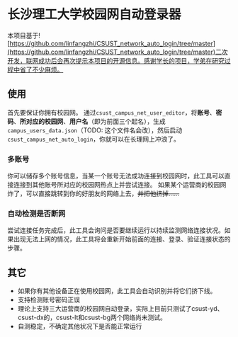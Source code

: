# 长沙理工大学校园网自动登录器
本项目基于![https://github.com/linfangzhi/CSUST_network_auto_login/tree/master](https://github.com/linfangzhi/CSUST_network_auto_login/tree/master)二次开发，联网成功后会再次提示本项目的开源信息。感谢学长的项目，学弟在研究过程中省了不少麻烦。
## 使用
首先要保证你拥有校园网。
通过`csust_campus_net_user_editor`，将**账号**、**密码**、**所对应的校园网**、**用户名**（即为前面三个起名），生成`campus_users_data.json`（TODO: 这个文件名会改），然后启动`csust_campus_net_auto_login`，你就可以在长理网上冲浪了。
### 多账号
你可以储存多个账号信息，当某一个账号无法成功连接到校园网时，此工具可以直接连接到其他账号所对应的校园网热点上并尝试连接。
如果某个运营商的校园网炸了，可以直接跳转到你的好朋友的网络上去，~~并把他挤掉……~~
### 自动检测是否断网
尝试连接任务完成后，此工具会询问是否要继续运行以持续监测网络连接状况。如果出现无法上网的情况，此工具将会重新开始前面的连接、登录、验证连接状态的步骤。
## 其它
- 如果你有其他设备正在使用校园网，此工具会自动识别并将它们挤下线。
- 支持检测账号密码正误
- 理论上支持三大运营商的校园网自动登录，实际上目前只测试了csust-yd、csust-dx的，csust-lt和csust-bg两个网络尚未测试。
- 自测稳定，不确定其他状况下是否能正常运行
